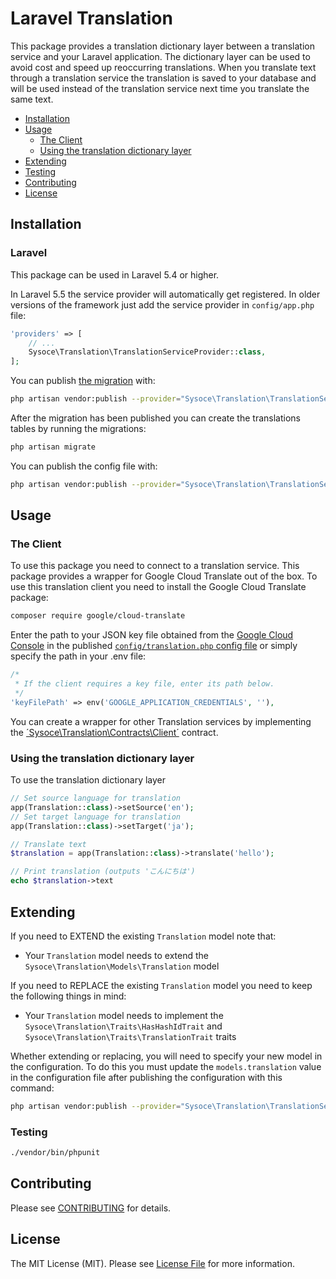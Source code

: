 # Laravel Translation
This package provides a translation dictionary layer between a translation service and your Laravel application. The dictionary layer can be used to avoid cost and speed up reoccurring translations. When you translate text through a translation service the translation is saved to your database and will be used instead of the translation service next time you translate the same text.

<!--
[![Latest Version on Packagist](https://img.shields.io/packagist/v/sysoce/laravel-translation.svg?style=flat-square)](https://packagist.org/packages/sysoce/laravel-translation)
[![Build Status](https://img.shields.io/travis/sysoce/laravel-translation/master.svg?style=flat-square)](https://travis-ci.org/sysoce/laravel-translation)
[![StyleCI](https://styleci.io/repos/42480275/shield)](https://styleci.io/repos/42480275)
[![Total Downloads](https://img.shields.io/packagist/dt/sysoce/laravel-translation.svg?style=flat-square)](https://packagist.org/packages/sysoce/laravel-translation) -->

* [Installation](#installation)
* [Usage](#usage)
  * [The Client](#the-client)
  * [Using the translation dictionary layer](#using-the-translation-dictionary-layer)
* [Extending](#extending)
* [Testing](#testing)
* [Contributing](#contributing)
* [License](#license)


## Installation

### Laravel

This package can be used in Laravel 5.4 or higher.

<!-- You can install the package via composer:

``` bash
composer require sysoce/laravel-translation
``` -->

In Laravel 5.5 the service provider will automatically get registered. In older versions of the framework just add the service provider in `config/app.php` file:

```php
'providers' => [
    // ...
    Sysoce\Translation\TranslationServiceProvider::class,
];
```

You can publish [the migration](https://github.com/sysoce/laravel-translation/blob/master/database/migrations/0000_00_00_000000_create_translations_table.php) with:

```bash
php artisan vendor:publish --provider="Sysoce\Translation\TranslationServiceProvider" --tag="migrations"
```

After the migration has been published you can create the translations tables by running the migrations:

```bash
php artisan migrate
```

You can publish the config file with:

```bash
php artisan vendor:publish --provider="Sysoce\Translation\TranslationServiceProvider" --tag="config"
```

## Usage

### The Client
To use this package you need to connect to a translation service. This package provides a wrapper for Google Cloud Translate out of the box. To use this translation client you need to install the Google Cloud Translate package:
``` bash
composer require google/cloud-translate
```
Enter the path to your JSON key file obtained from the [Google Cloud Console](https://console.cloud.google.com/) in the published [`config/translation.php` config file](https://github.com/sysoce/laravel-translation/blob/master/config/translation.php) or simply specify the path in your .env file:
``` php
/*
 * If the client requires a key file, enter its path below.
 */
'keyFilePath' => env('GOOGLE_APPLICATION_CREDENTIALS', ''),
```


You can create a wrapper for other Translation services by implementing the [´Sysoce\Translation\Contracts\Client´](https://github.com/sysoce/laravel-translation/blob/master/src/Contracts/Client.php) contract.


### Using the translation dictionary layer

To use the translation dictionary layer
```php
// Set source language for translation
app(Translation::class)->setSource('en');
// Set target language for translation
app(Translation::class)->setTarget('ja');

// Translate text
$translation = app(Translation::class)->translate('hello');

// Print translation (outputs 'こんにちは')
echo $translation->text
```


## Extending

If you need to EXTEND the existing `Translation` model note that:

- Your `Translation` model needs to extend the `Sysoce\Translation\Models\Translation` model

If you need to REPLACE the existing `Translation` model you need to keep the
following things in mind:

- Your `Translation` model needs to implement the `Sysoce\Translation\Traits\HasHashIdTrait` and `Sysoce\Translation\Traits\TranslationTrait` traits

Whether extending or replacing, you will need to specify your new model in the configuration. To do this you must update the `models.translation` value in the configuration file after publishing the configuration with this command:

```bash
php artisan vendor:publish --provider="Sysoce\Translation\TranslationServiceProvider" --tag="config"
```

### Testing

``` bash
./vendor/bin/phpunit
```

## Contributing

Please see [CONTRIBUTING](CONTRIBUTING.md) for details.

## License

The MIT License (MIT). Please see [License File](LICENSE.md) for more information.
